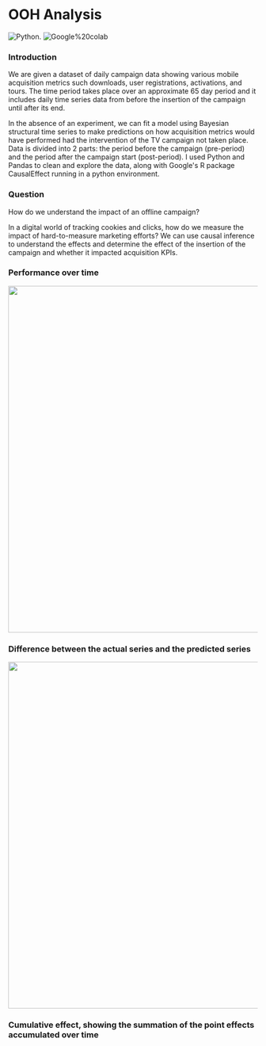 # OOH Analysis

<img alt="Python" src="https://img.shields.io/badge/language-Python-blue"/>. <img alt="Google%20colab" src="https://img.shields.io/badge/notebook-Google%20colab-orange"/>

### Introduction 
We are given a dataset of daily campaign data showing various mobile acquisition metrics such downloads, user registrations, activations, and tours. The time period takes place over an approximate 65 day period and it includes daily time series data from before the insertion of the campaign until after its end.

In the absence of an experiment, we can fit a model using Bayesian structural time series to make predictions on how acquisition metrics would have performed had the intervention of the TV campaign not taken place. Data is divided into 2 parts: the period before the campaign (pre-period) and the period after the campaign start (post-period). I used Python and Pandas to clean and explore the data, along with Google's R package CausalEffect running in a python environment. 

### Question
How do we understand the impact of an offline campaign? 

In a digital world of tracking cookies and clicks, how do we measure the impact of hard-to-measure marketing efforts? We can use causal inference to understand the effects and determine the effect of the insertion of the campaign and whether it impacted acquisition KPIs.

### Performance over time
<img src='visualizations/views2.gif' width=700>

### Difference between the actual series and the predicted series
<img src='visualizations/views2.gif' width=700>

### Cumulative effect, showing the summation of the point effects accumulated over time






